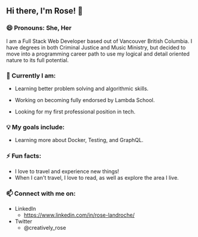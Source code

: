 <!--
**roselandroche/roselandroche** is a ✨ _special_ ✨ repository because its `README.md` (this file) appears on your GitHub profile.

Here are some ideas to get you started:
- 👯 I’m looking to collaborate on ...
- 🤔 I’m looking for help with ...
- 💬 Ask me about ...
-->

## Hi there, I'm Rose!  👋
### 😄 Pronouns: She, Her

I am a Full Stack Web Developer based out of Vancouver British Columbia. I have degrees in both Criminal Justice and Music Ministry, but decided to move into a programming career path to use my logical and detail oriented nature to its full potential.

### 🌱 Currently I am:

- Learning better problem solving and algorithmic skills.

- Working on becoming fully endorsed by Lambda School.

- Looking for my first professional position in tech.

### 💡 My goals include:

- Learning more about Docker, Testing, and GraphQL.

### ⚡ Fun facts:

- I love to travel and experience new things!
- When I can't travel, I love to read, as well as explore the area I live.

### 📫  Connect with me on:
- LinkedIn
  - https://www.linkedin.com/in/rose-landroche/
- Twitter
  - @creatively_rose
